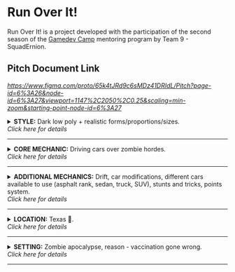 # Run Over It!
 Run Over It! is a project developed with the participation of the second season of the <a href="https://gamedev.camp/" target="_blank">Gamedev Camp</a> mentoring program by Team 9 - SquadErnion.

## Pitch Document Link
 <i>https://www.figma.com/proto/65k4tJRd9c6sMDz41DRIdL/Pitch?page-id=6%3A26&node-id=6%3A27&viewport=1147%2C2050%2C0.25&scaling=min-zoom&starting-point-node-id=6%3A27</i>

<details>
  <summary><strong>STYLE:</strong> Dark low poly + realistic forms/proportions/sizes.<br><i>Click here for details</i></summary>
  
  <ul>
<li>...</li>
</ul>
</details>
 
---

<details>
  <summary><strong>CORE MECHANIC:</strong> Driving cars over zombie hordes.<br><i>Click here for details</i></summary>
  
  <ul>
<li>...</li>
</ul>
</details>
 
---

<details>
  <summary><strong>ADDITIONAL MECHANICS:</strong> Drift,  car modifications, different cars available to use (asphalt rank, sedan, truck, SUV), stunts and tricks, points system.<br><i>Click here for details</i></summary>
  
  <ul>
<li>...</li>
</ul>
</details>
 
---

<details>
  <summary><strong>LOCATION:</strong> Texas 🤠.<br><i>Click here for details</i></summary>
  
  <ul>
<li>...</li>
</ul>
</details>
 
---

<details>
  <summary><strong>SETTING:</strong> Zombie apocalypse, reason - vaccination gone wrong.<br><i>Click here for details</i></summary>
  
  <ul>
<li>...</li>
</ul>
</details>
 
---
